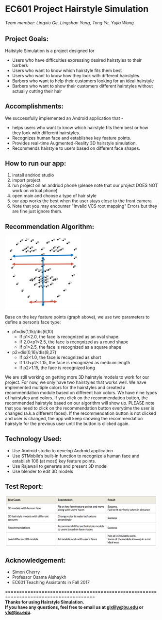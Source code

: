 # EC601 Project Hairstyle Simulation

###### Team member: Lingxiu Ge, Lingshan Yang, Tong Ye, Yujia Wang

## Project Goals:
Haitstyle Simulation is a project designed for 
- Users who have difficulties expressing desired hairstyles to their barbers
- Users who want to know which hairstyle fits them best 
- Users who want to know how they look with different hairstyles.
- Barbers who want to help their customers looking for an ideal hairstyle
- Barbers who want to show their customers different hairstyles without actually cutting their hair



## Accomplishments:
We successfully implemented an Android application that -
- helps users who want to know which hairstyle fits them best or how they look with different hairstyles.
- Recognizes human face and establishes key feature points.
- Provides real-time Augmented-Reality 3D hairstyle simulation.
- Recommends hairstyle to users based on different face shapes.



## How to run our app:
1. install andriod studio
2. import project
3. run project on an andriod phone (please note that our project DOES NOT work on virtual phone)
4. open main and choose a type of hair style
5. our app works the best when the user stays close to the front camera
6. Note that you may encounter "Invalid VCS root mapping" Errors but they are fine just ignore them.


## Recommendation Algorithm:
<img align="center" width="250" src=rec_alg.png>


Base on the key feature points (graph above), we use two parameters to define a person’s face type:
- p1=dis(1,15)/dis(6,10)
  * If p1<2.0, the face is recognized as an oval shape.
  * If 2.0<p1<2.5, the face is recognized as a round shape 
  * If p1>2.5, the face is recognized as a square shape
- p2=dis(0,16)/dis(8,27)
  * If p2<1.0, the face is recognized as short
  * If 1.0<p2<1.15, the face is recognized as medium length 
  * If p2>1.15, the face is recognized long
  
We are still working on getting more 3D hairstyle models to work for our project. For now, we only have two hairstyles that works well. We have implemented multiple colors for the hairstyles and created a recommendation module based on different hair colors. We have nine types of hairstyles and colors. If you click on the recommendation button, the recommended hairstyle based on our algorithm will show up. PLEASE note that you need to click on the recommendation button everytime the user is changed (a.k.a different faces). If the recommendation button is not clicked and user is changed, the app will keep showing the recommendation hairstyle for the previous user until the button is clicked again.<br />

## Technology Used:
- Use Android studio to develop Android application
- Use STMobile’s built-in function to recognize a human face and establish 106 (at most) key feature points.
- Use Rajawali to generate and present 3D model
- Use blender to edit 3D models


## Test Report:
<img align="center" src=test_results.png>


## Acknowledgement:
- Simon Cherry
- Professor Osama Alshaykh
- EC601 Teaching Assistants in Fall 2017

======================================================================================<br />
**Thanks for using Hairstyle Simulation.** <br />
**If you have any questions, feel free to email us at glxlily@bu.edu or yls@bu.edu.**
